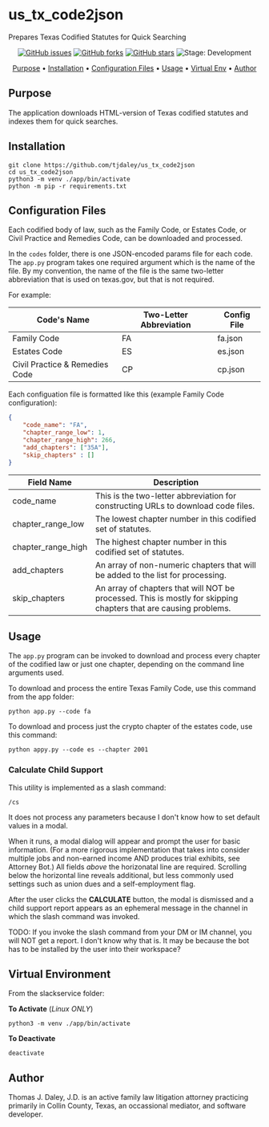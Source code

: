 # us_tx_code2json
Prepares Texas Codified Statutes for Quick Searching

<p align="center">
    <a href="https://github.com/tjdaley/us_tx_code2json/issues"><img alt="GitHub issues" src="https://img.shields.io/github/issues/tjdaley/us_tx_code2json"></a>
    <a href="https://github.com/tjdaley/us_tx_code2json/network"><img alt="GitHub forks" src="https://img.shields.io/github/forks/tjdaley/us_tx_code2json"></a>
    <a href="https://github.com/tjdaley/us_tx_code2json/stargazers"><img alt="GitHub stars" src="https://img.shields.io/github/stars/tjdaley/us_tx_code2json"><a>
    <img alt="Stage: Development" src="https://img.shields.io/badge/stage-Development-orange">
</p>
<p align="center">
    <a href="#purpose">Purpose</a> &bull;
    <a href="#installation">Installation</a> &bull;
    <a href="#configuration-files">Configuration Files</a> &bull;
    <a href="#usage">Usage</a> &bull;
    <a href="#virtual-environment">Virtual Env</a> &bull;
    <a href="#author">Author</a>
</p>

## Purpose
The application downloads HTML-version of Texas codified statutes and indexes them for quick searches.

## Installation
```
git clone https://github.com/tjdaley/us_tx_code2json
cd us_tx_code2json
python3 -m venv ./app/bin/activate
python -m pip -r requirements.txt
```

## Configuration Files

Each codified body of law, such as the Family Code, or Estates Code, or Civil Practice and Remedies Code, can be downloaded and processed.

In the ```codes``` folder, there is one JSON-encoded params file for each code. The ```app.py``` program takes one required argument which is the name of the file. By my convention, the name of the file is the same two-letter abbreviation that is used on texas.gov, but that is not required.

For example:

Code's Name | Two-Letter Abbreviation | Config File
------------|-------------------------|------------
Family Code | FA | fa.json
Estates Code | ES | es.json
Civil Practice & Remedies Code | CP | cp.json

Each configuation file is formatted like this (example Family Code configuration):

```json
{
    "code_name": "FA",
    "chapter_range_low": 1,
    "chapter_range_high": 266,
    "add_chapters": ["35A"],
    "skip_chapters" : []
}
```

Field Name | Description
-----------|------------
code_name | This is the two-letter abbreviation for constructing URLs to download code files.
chapter_range_low | The lowest chapter number in this codified set of statutes.
chapter_range_high | The highest chapter number in this codified set of statutes.
add_chapters | An array of non-numeric chapters that will be added to the list for processing.
skip_chapters | An array of chapters that will NOT be processed. This is mostly for skipping chapters that are causing problems.

## Usage

The ```app.py``` program can be invoked to download and process every chapter of the codified law or just one chapter, depending on the command line arguments used.

To download and process the entire Texas Family Code, use this command from the app folder:

```
python app.py --code fa
```

To download and process just the crypto chapter of the estates code, use this command:

```
python appy.py --code es --chapter 2001
```

### Calculate Child Support
This utility is implemented as a slash command:

```
/cs 
```

It does not process any parameters because I don't know how to set default values in a modal.

When it runs, a modal dialog will appear and prompt the user for basic information. (For a more rigorous
implementation that takes into consider multiple jobs and non-earned income AND produces trial exhibits,
see Attorney Bot.) All fields *above* the horizonatal line are required. Scrolling below the horizontal line
reveals additional, but less commonly used settings such as union dues and a self-employment flag.

After the user clicks the **CALCULATE** button, the modal is dismissed and a child support report appears
as an ephemeral message in the channel in which the slash command was invoked.

TODO: If you invoke the slash command from your DM or IM channel, you will NOT get a report. I don't know
why that is. It may be because the bot has to be installed by the user into their workspace?

## Virtual Environment

From the slackservice folder:

**To Activate** (*Linux ONLY*)
```
python3 -m venv ./app/bin/activate
```

**To Deactivate**
```
deactivate 
```

## Author

Thomas J. Daley, J.D. is an active family law litigation attorney practicing primarily in Collin County, Texas, an occassional mediator, and software developer.
